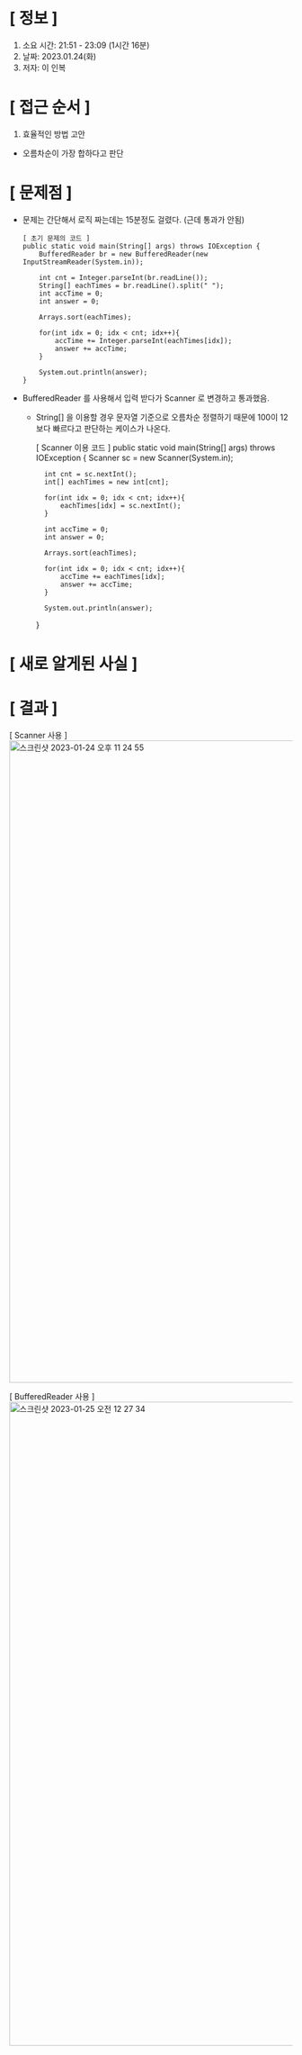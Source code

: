 # **[ 정보 ]**
1. 소요 시간: 21:51 - 23:09 (1시간 16분)
2. 날짜: 2023.01.24(화)
3. 저자: 이 인복

# **[ 접근 순서 ]**
1. 효율적인 방법 고안
- 오름차순이 가장 합하다고 판단

# **[ 문제점 ]**
- 문제는 간단해서 로직 짜는데는 15분정도 걸렸다. (근데 통과가 안됨)

      [ 초기 문제의 코드 ]
      public static void main(String[] args) throws IOException {
          BufferedReader br = new BufferedReader(new InputStreamReader(System.in));
  
          int cnt = Integer.parseInt(br.readLine());
          String[] eachTimes = br.readLine().split(" ");
          int accTime = 0;
          int answer = 0;
  
          Arrays.sort(eachTimes);
  
          for(int idx = 0; idx < cnt; idx++){
              accTime += Integer.parseInt(eachTimes[idx]);
              answer += accTime;
          }
  
          System.out.println(answer);
      }

- BufferedReader 를 사용해서 입력 받다가 Scanner 로 변경하고 통과했음.
    - String[] 을 이용할 경우 문자열 기준으로 오름차순 정렬하기 때문에 100이 12보다 빠르다고 판단하는 케이스가 나온다.


        [ Scanner 이용 코드 ]
        public static void main(String[] args) throws IOException {
            Scanner sc = new Scanner(System.in);
    
            int cnt = sc.nextInt(); 
            int[] eachTimes = new int[cnt];
    
            for(int idx = 0; idx < cnt; idx++){
                eachTimes[idx] = sc.nextInt();
            }
    
            int accTime = 0;
            int answer = 0;
    
            Arrays.sort(eachTimes);
    
            for(int idx = 0; idx < cnt; idx++){
                accTime += eachTimes[idx]; 
                answer += accTime;
            }
    
            System.out.println(answer);
        }

# **[ 새로 알게된 사실 ]**


# **[ 결과 ]**

[ Scanner 사용 ]
<img width="1141" alt="스크린샷 2023-01-24 오후 11 24 55" src="https://user-images.githubusercontent.com/59809278/214320236-e93f7f1e-8826-42e2-94cb-89b7bc183df4.png">

[ BufferedReader 사용 ]
<img width="1144" alt="스크린샷 2023-01-25 오전 12 27 34" src="https://user-images.githubusercontent.com/59809278/214336483-6c835f9e-99a8-4d23-8aaa-8c1a3f1322cd.png">




         
